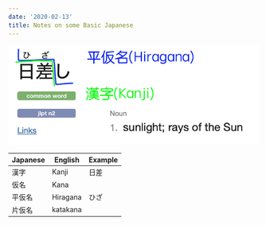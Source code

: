 ```yaml
---
date: '2020-02-13'
title: Notes on some Basic Japanese
---
```


![](1.jpg)

| Japanese | English  | Example     |
|----------|----------|-------------|
| 漢字     | Kanji    | 日差        |
| 仮名     | Kana     |  |
| 平仮名   | Hiragana | ひざ    |
| 片仮名   | katakana |             |